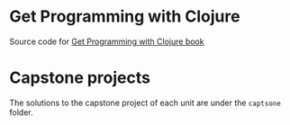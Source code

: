 # Get Programming with Clojure
Source code for [Get Programming with Clojure book](https://www.manning.com/books/get-programming-with-clojure)


# Capstone projects
The solutions to the capstone project of each unit are under the `captsone` folder.
